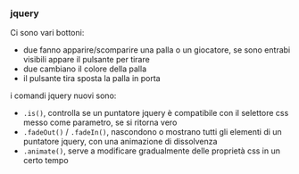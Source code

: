 ### jquery
Ci sono vari bottoni:
 - due fanno apparire/scomparire una palla o un giocatore, se sono entrabi visibili appare il pulsante per tirare
 - due cambiano il colore della palla
 - il pulsante tira sposta la palla in porta

i comandi jquery nuovi sono:
 - `.is()`, controlla se un puntatore jquery è compatibile con il selettore css messo come parametro, se si ritorna vero
 - `.fadeOut()` / `.fadeIn()`, nascondono o mostrano tutti gli elementi di un puntatore jquery, con una animazione di dissolvenza
 - `.animate()`, serve a modificare gradualmente delle proprietà css in un certo tempo

